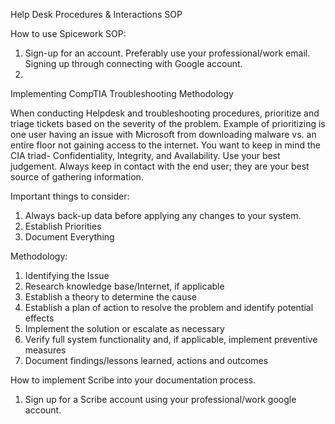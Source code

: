 Help Desk Procedures & Interactions SOP


How to use Spicework SOP: 

1. Sign-up for an account. Preferably use your professional/work email. Signing up through connecting with Google account. 
2. 



Implementing CompTIA Troubleshooting Methodology 

When conducting Helpdesk and troubleshooting procedures, prioritize and triage tickets based on the severity of the problem. 
Example of prioritizing is one user having an issue with Microsoft from downloading  malware vs. an entire floor not gaining access to the internet. You want to keep in mind the CIA triad- Confidentiality, Integrity, and Availability. Use your best judgement. Always keep in contact with the end user; they are your best source of gathering information. 

Important things to consider: 
1. Always back-up data before applying any changes to your system.
2. Establish Priorities
3. Document Everything

Methodology: 
1.	Identifying the Issue
2.	Research knowledge base/Internet, if applicable
3.	Establish a theory to determine the cause
4.	Establish a plan of action to resolve the problem and identify potential effects
5.	Implement the solution or escalate as necessary
6.	Verify full system functionality and, if applicable, implement preventive measures
7.	Document findings/lessons learned, actions and outcomes


How to implement Scribe into your documentation process. 

1.	Sign up for a Scribe account using your professional/work google account. 
